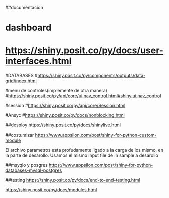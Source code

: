 
##documentacion
# dashboard
# https://shiny.posit.co/py/docs/user-interfaces.html


#DATABASES
#https://shiny.posit.co/py/components/outputs/data-grid/index.html


#menu de controles(implemente de otra manera)
#https://shiny.posit.co/py/api/core/ui.nav_control.html#shiny.ui.nav_control


#session
#https://shiny.posit.co/py/api/core/Session.html



#Ansyc
#https://shiny.posit.co/py/docs/nonblocking.html




##desploy
https://shiny.posit.co/py/docs/shinylive.html

##costumizar 
https://www.appsilon.com/post/shiny-for-python-custom-module


El archivo parametros esta profudamente ligado a la carga de los mismo, en la parte de desarollo.
Usamos el mismo input file de in sample a desarollo


##msyqlo y posgres
https://www.appsilon.com/post/shiny-for-python-databases-mysql-postgres


##testing
https://shiny.posit.co/py/docs/end-to-end-testing.html


https://shiny.posit.co/py/docs/modules.html